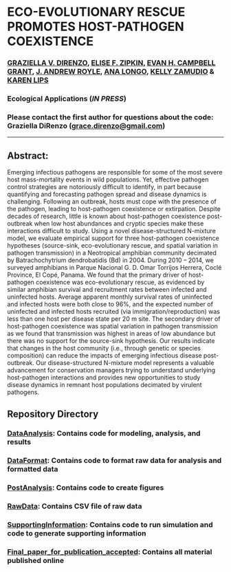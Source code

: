# ECO-EVOLUTIONARY RESCUE PROMOTES HOST-PATHOGEN COEXISTENCE

### [GRAZIELLA V. DIRENZO](https://grazielladirenzo.weebly.com), [ELISE F. ZIPKIN](https://msu.edu/user/ezipkin/), [EVAN H. CAMPBELL GRANT](https://www.usgs.gov/staff-profiles/evan-grant?qt-staff_profile_science_products=0#qt-staff_profile_science_products), [J. ANDREW ROYLE](https://www.usgs.gov/staff-profiles/andy-royle?qt-staff_profile_science_products=0#qt-staff_profile_science_products), [ANA LONGO](https://biology.ufl.edu/people/faculty/#prettyPhoto), [KELLY ZAMUDIO](http://ecologyandevolution.cornell.edu/kelly-zamudio) & [KAREN LIPS](http://lipslab.weebly.com/)

### Ecological Applications (*IN PRESS*)

### Please contact the first author for questions about the code: Graziella DiRenzo (grace.direnzo@gmail.com)
__________________________________________________________________________________________________________________________________________

## Abstract: 
Emerging infectious pathogens are responsible for some of the most severe host mass-mortality events in wild populations. Yet, effective pathogen control strategies are notoriously difficult to identify, in part because quantifying and forecasting pathogen spread and disease dynamics is challenging. Following an outbreak, hosts must cope with the presence of the pathogen, leading to host-pathogen coexistence or extirpation. Despite decades of research, little is known about host-pathogen coexistence post-outbreak when low host abundances and cryptic species make these interactions difficult to study. Using a novel disease-structured N-mixture model, we evaluate empirical support for three host-pathogen coexistence hypotheses (source-sink, eco-evolutionary rescue, and spatial variation in pathogen transmission) in a Neotropical amphibian community decimated by Batrachochytrium dendrobatidis (Bd) in 2004. During 2010 – 2014, we surveyed amphibians in Parque Nacional G. D. Omar Torríjos Herrera, Coclé Province, El Copé, Panama. We found that the primary driver of host-pathogen coexistence was eco-evolutionary rescue, as evidenced by similar amphibian survival and recruitment rates between infected and uninfected hosts. Average apparent monthly survival rates of uninfected and infected hosts were both close to 96%, and the expected number of uninfected and infected hosts recruited (via immigration/reproduction) was less than one host per disease state per 20 m site. The secondary driver of host-pathogen coexistence was spatial variation in pathogen transmission as we found that transmission was highest in areas of low abundance but there was no support for the source-sink hypothesis. Our results indicate that changes in the host community (i.e., through genetic or species composition) can reduce the impacts of emerging infectious disease post-outbreak. Our disease-structured N-mixture model represents a valuable advancement for conservation managers trying to understand underlying host-pathogen interactions and provides new opportunities to study disease dynamics in remnant host populations decimated by virulent pathogens.

## Repository Directory
### [DataAnalysis](https://github.com/Grace89/DiseaseStructuredNMixtureModel/tree/master/DataAnalysis): Contains code for modeling, analysis, and results
### [DataFormat](https://github.com/Grace89/DiseaseStructuredNMixtureModel/tree/master/DataFormat): Contains code to format raw data for analysis and formatted data
### [PostAnalysis](https://github.com/Grace89/DiseaseStructuredNMixtureModel/tree/master/PostAnalysis): Contains code to create figures
### [RawData](https://github.com/Grace89/DiseaseStructuredNMixtureModel/tree/master/RawData): Contains CSV file of raw data
### [SupportingInformation](https://github.com/Grace89/DiseaseStructuredNMixtureModel/tree/master/SupportingInformation): Contains code to run simulation and code to generate supporting information
### [Final_paper_for_publication_accepted](https://github.com/Grace89/DiseaseStructuredNMixtureModel/tree/master/Final_paper_for_publication_accepted): Contains all material published online

